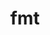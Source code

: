 ---
title: "fmt"
layout: cache
categories: [package, develop]
meta: {"versions": ["10.0.0", "10.1.0", "8.1.1", "9.1.0"], "compilers": ["gcc@=11.1.0", "gcc@=7.5.0"], "oss": ["ubuntu18.04", "ubuntu20.04"], "platforms": ["linux"], "targets": ["x86_64", "x86_64_v3"], "stacks": ["e4s", "root"], "num_specs": 10, "num_specs_by_stack": {"root": 10, "e4s": 3}}
spec_details: [{"hash": "ei4362e6jciig235uiqrswn2z4ze7ef6", "compiler": "gcc@=7.5.0", "versions": ["8.1.1"], "os": "ubuntu18.04", "platform": "linux", "target": "x86_64", "variants": ["build_type=RelWithDebInfo", "cxxstd=11", "~ipo", "+pic", "~shared"], "stacks": ["root"], "size": "-", "tarball": "https://binaries.spack.io/develop/build_cache/linux-ubuntu18.04-x86_64/gcc-7.5.0/fmt-8.1.1/linux-ubuntu18.04-x86_64-gcc-7.5.0-fmt-8.1.1-ei4362e6jciig235uiqrswn2z4ze7ef6.spack"}, {"hash": "ftwaxlt7eznmituqamfquhtysf5bfl2t", "compiler": "gcc@=7.5.0", "versions": ["8.1.1"], "os": "ubuntu18.04", "platform": "linux", "target": "x86_64", "variants": ["build_type=RelWithDebInfo", "cxxstd=11", "~ipo", "+pic", "~shared"], "stacks": ["root"], "size": "-", "tarball": "https://binaries.spack.io/develop/build_cache/linux-ubuntu18.04-x86_64/gcc-7.5.0/fmt-8.1.1/linux-ubuntu18.04-x86_64-gcc-7.5.0-fmt-8.1.1-ftwaxlt7eznmituqamfquhtysf5bfl2t.spack"}, {"hash": "vaug7qqibk7fdcbbspyrypqwokpv7f3g", "compiler": "gcc@=7.5.0", "versions": ["8.1.1"], "os": "ubuntu18.04", "platform": "linux", "target": "x86_64", "variants": ["build_type=RelWithDebInfo", "cxxstd=11", "~ipo", "+pic", "~shared"], "stacks": ["root"], "size": "-", "tarball": "https://binaries.spack.io/develop/build_cache/linux-ubuntu18.04-x86_64/gcc-7.5.0/fmt-8.1.1/linux-ubuntu18.04-x86_64-gcc-7.5.0-fmt-8.1.1-vaug7qqibk7fdcbbspyrypqwokpv7f3g.spack"}, {"hash": "qxpcjzttaxll3x2ylf7sivzrba52hiis", "compiler": "gcc@=7.5.0", "versions": ["8.1.1"], "os": "ubuntu18.04", "platform": "linux", "target": "x86_64", "variants": ["build_type=RelWithDebInfo", "cxxstd=11", "~ipo", "+pic", "~shared"], "stacks": ["root"], "size": "-", "tarball": "https://binaries.spack.io/develop/build_cache/linux-ubuntu18.04-x86_64/gcc-7.5.0/fmt-8.1.1/linux-ubuntu18.04-x86_64-gcc-7.5.0-fmt-8.1.1-qxpcjzttaxll3x2ylf7sivzrba52hiis.spack"}, {"hash": "l32bdk6lcsvrtnfjsuo4ubmhzcptqr2z", "compiler": "gcc@=11.1.0", "versions": ["9.1.0"], "os": "ubuntu20.04", "platform": "linux", "target": "x86_64_v3", "variants": ["build_system=cmake", "build_type=RelWithDebInfo", "cxxstd=11", "generator=make", "~ipo", "patches=08fb707", "+pic", "~shared"], "stacks": ["root"], "size": "-", "tarball": "https://binaries.spack.io/develop/build_cache/linux-ubuntu20.04-x86_64_v3/gcc-11.1.0/fmt-9.1.0/linux-ubuntu20.04-x86_64_v3-gcc-11.1.0-fmt-9.1.0-l32bdk6lcsvrtnfjsuo4ubmhzcptqr2z.spack"}, {"hash": "nswf2mkh2e3g4mmtxks6werzci5sf2cy", "compiler": "gcc@=11.1.0", "versions": ["10.1.0"], "os": "ubuntu20.04", "platform": "linux", "target": "x86_64_v3", "variants": ["build_system=cmake", "build_type=Release", "cxxstd=11", "generator=make", "~ipo", "+pic", "~shared"], "stacks": ["e4s", "root"], "size": "-", "tarball": "https://binaries.spack.io/develop/build_cache/linux-ubuntu20.04-x86_64_v3/gcc-11.1.0/fmt-10.1.0/linux-ubuntu20.04-x86_64_v3-gcc-11.1.0-fmt-10.1.0-nswf2mkh2e3g4mmtxks6werzci5sf2cy.spack"}, {"hash": "vbpwela5smzjuhwfduxytidkjqvaohaw", "compiler": "gcc@=11.1.0", "versions": ["10.0.0"], "os": "ubuntu20.04", "platform": "linux", "target": "x86_64_v3", "variants": ["build_system=cmake", "build_type=Release", "cxxstd=11", "generator=make", "~ipo", "+pic", "~shared"], "stacks": ["e4s", "root"], "size": "-", "tarball": "https://binaries.spack.io/develop/build_cache/linux-ubuntu20.04-x86_64_v3/gcc-11.1.0/fmt-10.0.0/linux-ubuntu20.04-x86_64_v3-gcc-11.1.0-fmt-10.0.0-vbpwela5smzjuhwfduxytidkjqvaohaw.spack"}, {"hash": "xcajrh6wbvm7devwjok3bpmsvj4u7dj2", "compiler": "gcc@=11.1.0", "versions": ["10.0.0"], "os": "ubuntu20.04", "platform": "linux", "target": "x86_64_v3", "variants": ["build_system=cmake", "build_type=Release", "cxxstd=11", "generator=make", "~ipo", "+pic", "~shared"], "stacks": ["root"], "size": "-", "tarball": "https://binaries.spack.io/develop/build_cache/linux-ubuntu20.04-x86_64_v3/gcc-11.1.0/fmt-10.0.0/linux-ubuntu20.04-x86_64_v3-gcc-11.1.0-fmt-10.0.0-xcajrh6wbvm7devwjok3bpmsvj4u7dj2.spack"}, {"hash": "zqu2tbrt7zwcmmdbfqm2n6ozwg5fd4d3", "compiler": "gcc@=11.1.0", "versions": ["10.0.0"], "os": "ubuntu20.04", "platform": "linux", "target": "x86_64_v3", "variants": ["build_system=cmake", "build_type=Release", "cxxstd=11", "generator=make", "~ipo", "+pic", "~shared"], "stacks": ["root"], "size": "-", "tarball": "https://binaries.spack.io/develop/build_cache/linux-ubuntu20.04-x86_64_v3/gcc-11.1.0/fmt-10.0.0/linux-ubuntu20.04-x86_64_v3-gcc-11.1.0-fmt-10.0.0-zqu2tbrt7zwcmmdbfqm2n6ozwg5fd4d3.spack"}, {"hash": "a537rknfggov2hwceqn23coyuxp3dlkg", "compiler": "gcc@=11.1.0", "versions": ["10.0.0"], "os": "ubuntu20.04", "platform": "linux", "target": "x86_64_v3", "variants": ["build_system=cmake", "build_type=Release", "cxxstd=11", "generator=make", "~ipo", "+pic", "~shared"], "stacks": ["e4s", "root"], "size": "-", "tarball": "https://binaries.spack.io/develop/build_cache/linux-ubuntu20.04-x86_64_v3/gcc-11.1.0/fmt-10.0.0/linux-ubuntu20.04-x86_64_v3-gcc-11.1.0-fmt-10.0.0-a537rknfggov2hwceqn23coyuxp3dlkg.spack"}]
---